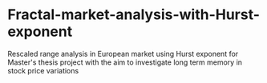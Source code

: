 # Fractal-market-analysis-with-Hurst-exponent
Rescaled range analysis in European market using Hurst exponent for Master's thesis project with the aim to investigate long term memory in stock price variations
